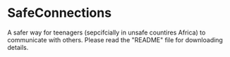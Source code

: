 # SafeConnections
A safer way for teenagers (sepcifcially in unsafe countires Africa) to communicate with others. Please read the "README" file for downloading details. 
